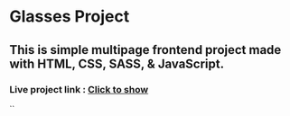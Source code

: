 
# Glasses Project

## This is simple multipage frontend project made with HTML, CSS, SASS, & JavaScript.

### Live project link : [Click to show]()

``